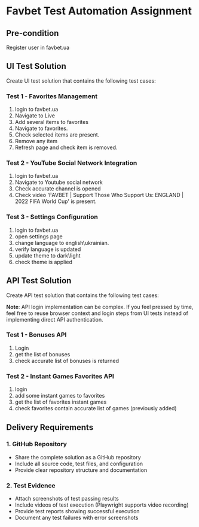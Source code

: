 # Favbet Test Automation Assignment

## Pre-condition

Register user in favbet.ua

## UI Test Solution

Create UI test solution that contains the following test cases:

### Test 1 - Favorites Management

1. login to favbet.ua
2. Navigate to Live
3. Add several items to favorites
4. Navigate to favorites.
5. Check selected items are present.
6. Remove any item
7. Refresh page and check item is removed.

### Test 2 - YouTube Social Network Integration

1. login to favbet.ua
2. Navigate to Youtube social network
3. Check accurate channel is opened
4. Check video 'FAVBET | Support Those Who Support Us: ENGLAND | 2022 FIFA World Cup' is present.

### Test 3 - Settings Configuration

1. login to favbet.ua
2. open settings page
3. change language to english\ukrainian.
4. verify language is updated
5. update theme to dark\light
6. check theme is applied

## API Test Solution

Create API test solution that contains the following test cases:

**Note**: API login implementation can be complex. If you feel pressed by time, feel free to reuse browser context and login steps from UI tests instead of implementing direct API authentication.

### Test 1 - Bonuses API

1. Login
2. get the list of bonuses
3. check accurate list of bonuses is returned

### Test 2 - Instant Games Favorites API

1. login
2. add some instant games to favorites
3. get the list of favorites instant games
4. check favorites contain accurate list of games (previously added)

## Delivery Requirements

### 1. GitHub Repository

- Share the complete solution as a GitHub repository
- Include all source code, test files, and configuration
- Provide clear repository structure and documentation

### 2. Test Evidence

- Attach screenshots of test passing results
- Include videos of test execution (Playwright supports video recording)
- Provide test reports showing successful execution
- Document any test failures with error screenshots
